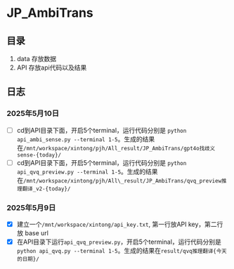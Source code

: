 # JP_AmbiTrans

## 目录
1. data 存放数据
2. API 存放api代码以及结果

## 日志
### 2025年5月10日
- [ ] cd到API目录下面，开启5个terminal，运行代码分别是 `python api_ambi_sense.py --terminal 1-5`。生成的结果在`/mnt/workspace/xintong/pjh/All_result/JP_AmbiTrans/gpt4o找歧义sense-{today}/`
- [ ] cd到API目录下面，开启5个terminal，运行代码分别是 `python api_qvq_preview.py --terminal 1-5`。生成的结果在`/mnt/workspace/xintong/pjh/All\_result/JP_AmbiTrans/qvq_preview推理翻译_v2-{today}/`

### 2025年5月9日
- [x] 建立一个`/mnt/workspace/xintong/api_key.txt`, 第一行放API key，第二行放 base url
- [x] 在API目录下运行`api_qvq_preview.py`，开启5个terminal，运行代码分别是 `python api_qvq.py --terminal 1-5`。生成的结果在`result/qvq推理翻译{今天的日期}/`
